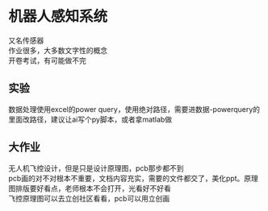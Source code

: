 # 机器人感知系统
又名传感器<br>
作业很多，大多数文字性的概念<br>
开卷考试，有可能做不完<br>

## 实验
数据处理使用excel的power query，使用绝对路径，需要进数据-powerquery的里面改路径，建议让ai写个py脚本，或者拿matlab做

## 大作业
无人机飞控设计，但是只是设计原理图，pcb那步都不到<br>
pcb画的对不对根本不重要，文档内容充实，需要的文件都交了，美化ppt。原理图排版要好看点，老师根本不会打开，光看好不好看<br>
飞控原理图可以去立创社区看看，pcb可以用立创画
